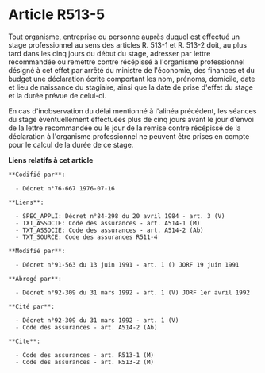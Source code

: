 # Article R513-5

Tout organisme, entreprise ou personne auprès duquel est effectué un stage professionnel au sens des articles R. 513-1 et R.
513-2 doit, au plus tard dans les cinq jours du début du stage, adresser par lettre recommandée ou remettre contre récépissé
à l'organisme professionnel désigné à cet effet par arrêté du ministre de l'économie, des finances et du budget une
déclaration écrite comportant les nom, prénoms, domicile, date et lieu de naissance du stagiaire, ainsi que la date de prise
d'effet du stage et la durée prévue de celui-ci.

En cas d'inobservation du délai mentionné à l'alinéa précédent, les séances du stage éventuellement effectuées plus de cinq
jours avant le jour d'envoi de la lettre recommandée ou le jour de la remise contre récépissé de la déclaration à l'organisme
professionnel ne peuvent être prises en compte pour le calcul de la durée de ce stage.

**Liens relatifs à cet article**

	**Codifié par**:

	  - Décret n°76-667 1976-07-16

	**Liens**:

	  - SPEC_APPLI: Décret n°84-298 du 20 avril 1984 - art. 3 (V)
	  - TXT_ASSOCIE: Code des assurances - art. A514-1 (M)
	  - TXT_ASSOCIE: Code des assurances - art. A514-2 (Ab)
	  - TXT_SOURCE: Code des assurances R511-4

	**Modifié par**:

	  - Décret n°91-563 du 13 juin 1991 - art. 1 () JORF 19 juin 1991

	**Abrogé par**:

	  - Décret n°92-309 du 31 mars 1992 - art. 1 (V) JORF 1er avril 1992

	**Cité par**:

	  - Décret n°92-309 du 31 mars 1992 - art. 1 (V)
	  - Code des assurances - art. A514-2 (Ab)

	**Cite**:

	  - Code des assurances - art. R513-1 (M)
	  - Code des assurances - art. R513-2 (M)
